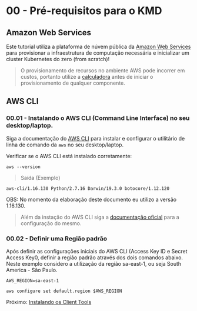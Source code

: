 # 00 - Pré-requisitos para o KMD

## Amazon Web Services
Este tutorial utiliza a plataforma de núvem pública da [Amazon Web Services](https://aws.amazon.com/) para provisionar a infraestrutura de computação necessária e inicializar um cluster Kubernetes do zero (from scratch)!

> O provisionamento de recursos no ambiente AWS pode incorrer em custos, portanto utilize a [calculadora](https://calculator.s3.amazonaws.com/index.html) antes de iniciar o provisionamento de qualquer componente.

## AWS CLI

### 00.01 - Instalando o AWS CLI (Command Line Interface) no seu desktop/laptop.

Siga a documentação do [AWS CLI](https://aws.amazon.com/cli) para instalar e configurar o utilitário de linha de comando da `aws` no seu desktop/laptop.

Verificar se o AWS CLI está instalado corretamente:

```
aws --version
```

> Saída (Exemplo)
```
aws-cli/1.16.130 Python/2.7.16 Darwin/19.3.0 botocore/1.12.120
```
OBS: No momento da elaboração deste documento eu utilizo a versão 1.16.130.
> Além da instação do AWS CLI siga a [documentação oficial](https://aws.amazon.com/cli/) para a configuração do mesmo.

### 00.02 - Definir uma Região padrão
Após definir as configurações iniciais do AWS CLI (Access Key ID e Secret Access Key0, definir a região padrão através dos dois comandos abaixo. Neste exemplo considero a utilização da região sa-east-1, ou seja South America - São Paulo.
```
AWS_REGION=sa-east-1
```
```
aws configure set default.region $AWS_REGION
```

Próximo: [Instalando os Client Tools](01-client-tools.md)
